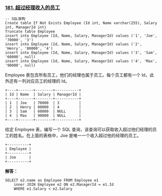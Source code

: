 ### [181. 超过经理收入的员工](https://leetcode-cn.com/problems/employees-earning-more-than-their-managers/)
``` mysql
-- SQL架构
Create table If Not Exists Employee (Id int, Name varchar(255), Salary int, ManagerId int)
Truncate table Employee
insert into Employee (Id, Name, Salary, ManagerId) values ('1', 'Joe', '70000', '3')
insert into Employee (Id, Name, Salary, ManagerId) values ('2', 'Henry', '80000', '4')
insert into Employee (Id, Name, Salary, ManagerId) values ('3', 'Sam', '60000', null)
insert into Employee (Id, Name, Salary, ManagerId) values ('4', 'Max', '90000', null)
``` 
Employee 表包含所有员工，他们的经理也属于员工。每个员工都有一个 Id，此外还有一列对应员工的经理的 Id。
``` mysql
+----+-------+--------+-----------+
| Id | Name  | Salary | ManagerId |
+----+-------+--------+-----------+
| 1  | Joe   | 70000  | 3         |
| 2  | Henry | 80000  | 4         |
| 3  | Sam   | 60000  | NULL      |
| 4  | Max   | 90000  | NULL      |
+----+-------+--------+-----------+
```
给定 Employee 表，编写一个 SQL 查询，该查询可以获取收入超过他们经理的员工的姓名。在上面的表格中，Joe 是唯一一个收入超过他的经理的员工。
``` mysql
+----------+
| Employee |
+----------+
| Joe      |
+----------+
```
**解答：**
``` mysql
SELECT e2.name as Employee FROM Employee e1
	inner JOIN Employee e2 ON e2.ManagerId = e1.Id
	WHERE e1.Salary < e2.Salary
```

